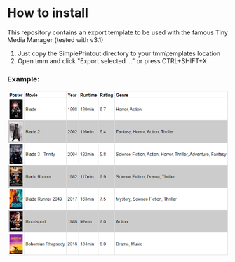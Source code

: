 

# How to install
This repository contains an export template to be used with the famous Tiny Media Manager (tested with v3.1)
1. Just copy the SimplePrintout directory to your tmm\templates location
2. Open tmm and click "Export selected ..." or press CTRL+SHIFT+X

### Example:
![image](https://github.com/Stefan300381/tmm_export_template_SimplePrintout/blob/main/assets/example.png)
